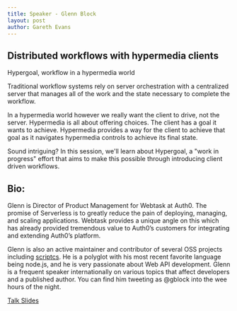 ```yaml
---
title: Speaker - Glenn Block
layout: post
author: Gareth Evans
---
```


## Distributed workflows with hypermedia clients
 
Hypergoal, workflow in a hypermedia world

Traditional workflow systems rely on server orchestration with a centralized server that manages all of the work and the state necessary to complete the workflow. 

In a hypermedia world however we really want the client to drive, not the server. Hypermedia is all about offering choices. The client has a goal it wants to achieve. Hypermedia provides a way for the client to achieve that goal as it navigates hypermedia controls to achieve its final state. 

Sound intriguing? In this session, we'll learn about Hypergoal, a "work in progress" effort that aims to make this possible through introducing client driven workflows.

## Bio:

Glenn is Director of Product Management for Webtask at Auth0. The promise of Serverless is to greatly reduce the pain of deploying, managing, and scaling applications. Webtask provides a unique angle on this which has already provided tremendous value to Auth0’s customers for integrating and extending Auth0’s platform.

Glenn is also an active maintainer and contributor of several OSS projects including [scriptcs](https://github.com/scriptcs). He is a polyglot with his most recent favorite language being node.js, and he is very passionate about Web API development. Glenn is a frequent speaker internationally on various topics that affect developers and a published author. You can find him tweeting as @gblock into the wee hours of the night.

[Talk Slides](/slides/block_hypermedia_workflow.pdf)
